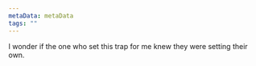 ```yaml
---
metaData: metaData
tags: ""
---
```


I wonder if the one who set this trap for me knew they were setting their own.